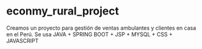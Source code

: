 # econmy_rural_project
Creamos un proyecto para gestión de ventas ambulantes y clientes en casa en el Perú. Se usa JAVA + SPRING BOOT + JSP + MYSQL + CSS + JAVASCRIPT
